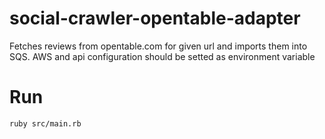 # social-crawler-opentable-adapter
Fetches reviews from opentable.com for given url and imports them into SQS. AWS and api configuration should be setted as environment variable

# Run
```
ruby src/main.rb
```

